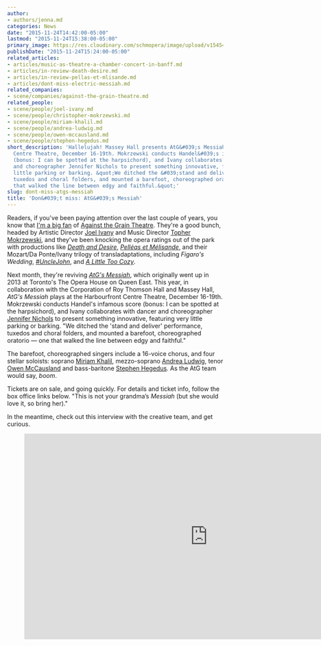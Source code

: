 ```yaml
---
author:
- authors/jenna.md
categories: News
date: "2015-11-24T14:42:00-05:00"
lastmod: "2015-11-24T15:38:00-05:00"
primary_image: https://res.cloudinary.com/schmopera/image/upload/v1545409169/media/webhook-uploads/1448395269631/2015-11-24---AtGMessiah.jpg.jpg
publishDate: "2015-11-24T15:24:00-05:00"
related_articles:
- articles/music-as-theatre-a-chamber-concert-in-banff.md
- articles/in-review-death-desire.md
- articles/in-review-pellas-et-mlisande.md
- articles/dont-miss-electric-messiah.md
related_companies:
- scene/companies/against-the-grain-theatre.md
related_people:
- scene/people/joel-ivany.md
- scene/people/christopher-mokrzewski.md
- scene/people/miriam-khalil.md
- scene/people/andrea-ludwig.md
- scene/people/owen-mccausland.md
- scene/people/stephen-hegedus.md
short_description: 'Hallelujah! Massey Hall presents AtG&#039;s Messiah at the Harbourfront
  Centre Theatre, December 16-19th. Mokrzewski conducts Handel&#039;s infamous score
  (bonus: I can be spotted at the harpsichord), and Ivany collaborates with dancer
  and choreographer Jennifer Nichols to present something innovative, featuring very
  little parking or barking. &quot;We ditched the &#039;stand and deliver&#039; performance,
  tuxedos and choral folders, and mounted a barefoot, choreographed oratorio — one
  that walked the line between edgy and faithful.&quot;'
slug: dont-miss-atgs-messiah
title: 'Don&#039;t miss: AtG&#039;s Messiah'
---
```


Readers, if you've been paying attention over the last couple of years, you know that [I'm a big fan](/banff-diaries-a-postlude/) of [Against the Grain Theatre](/scene/companies/against-the-grain-theatre/). They're a good bunch, headed by Artistic Director [Joel Ivany](/scene/people/joel-ivany/) and Music Director [Topher Mokrzewski](/scene/people/christopher-mokrzewski/), and they've been knocking the opera ratings out of the park with productions like [*Death and Desire*](/in-review-death-desire/), [*Pelléas et Mélisande*](/in-review-pelléas-et-mélisande/), and their Mozart/Da Ponte/Ivany trilogy of transladaptations, including *Figaro's Wedding*, [*#UncleJohn*](/unclejohn-the-toronto-story/), and [*A Little Too Cozy*](http://www.thestar.com/entertainment/stage/2015/08/04/against-the-grain-writes-operas-next-chapter.html).

Next month, they're reviving [*AtG's Messiah*](http://againstthegraintheatre.com/messiah/), which originally went up in 2013 at Toronto's The Opera House on Queen East. This year, in collaboration with the Corporation of Roy Thomson Hall and Massey Hall, *AtG's Messiah* plays at the Harbourfront Centre Theatre, December 16-19th. Mokrzewski conducts Handel's infamous score (bonus: I can be spotted at the harpsichord), and Ivany collaborates with dancer and choreographer [Jennifer Nichols](https://twitter.com/JennEMethod) to present something innovative, featuring very little parking or barking. "We ditched the 'stand and deliver' performance, tuxedos and choral folders, and mounted a barefoot, choreographed oratorio — one that walked the line between edgy and faithful."

The barefoot, choreographed singers include a 16-voice chorus, and four stellar soloists: soprano [Miriam Khalil](/scene/people/miriam-khalil/), mezzo-soprano [Andrea Ludwig](/scene/people/andrea-ludwig/), tenor [Owen McCausland](/scene/people/owen-mccausland/) and bass-baritone [Stephen Hegedus](/scene/people/stephen-hegedus/). As the AtG team would say, *boom*.

Tickets are on sale, and going quickly. For details and ticket info, follow the box office links below. "This is not your grandma’s *Messiah* (but she would love it, so bring her)." 

In the meantime, check out this interview with the creative team, and get curious.

<figure data-type="video">
<iframe width="854" height="480" src="https://www.youtube.com/embed/NgZYxQgwVwo" frameborder="0" allowfullscreen></iframe>
</figure>




